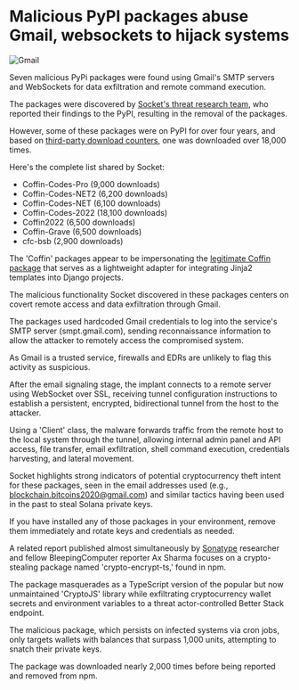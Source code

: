# Malicious PyPI packages abuse Gmail, websockets to hijack systems

![Gmail](https://www.bleepstatic.com/content/hl-images/2023/10/03/Gmail_headpic.jpg)

Seven malicious PyPi packages were found using Gmail's SMTP servers and WebSockets for data exfiltration and remote command execution.

The packages were discovered by [Socket's threat research team](https://socket.dev/blog/using-trusted-protocols-against-you-gmail-as-a-c2-mechanism), who reported their findings to the PyPI, resulting in the removal of the packages.

However, some of these packages were on PyPI for over four years, and based on [third-party download counters](https://pepy.tech/), one was downloaded over 18,000 times.

Here's the complete list shared by Socket:

* Coffin-Codes-Pro (9,000 downloads)
* Coffin-Codes-NET2 (6,200 downloads)
* Coffin-Codes-NET (6,100 downloads)
* Coffin-Codes-2022 (18,100 downloads)
* Coffin2022 (6,500 downloads)
* Coffin-Grave (6,500 downloads)
* cfc-bsb (2,900 downloads)

The 'Coffin' packages appear to be impersonating the [legitimate Coffin package](https://pypi.org/project/Coffin/) that serves as a lightweight adapter for integrating Jinja2 templates into Django projects.

The malicious functionality Socket discovered in these packages centers on covert remote access and data exfiltration through Gmail.

The packages used hardcoded Gmail credentials to log into the service's SMTP server (smpt.gmail.com), sending reconnaissance information to allow the attacker to remotely access the compromised system.

As Gmail is a trusted service, firewalls and EDRs are unlikely to flag this activity as suspicious.

After the email signaling stage, the implant connects to a remote server using WebSocket over SSL, receiving tunnel configuration instructions to establish a persistent, encrypted, bidirectional tunnel from the host to the attacker.

Using a 'Client' class, the malware forwards traffic from the remote host to the local system through the tunnel, allowing internal admin panel and API access, file transfer, email exfiltration, shell command execution, credentials harvesting, and lateral movement.

Socket highlights strong indicators of potential cryptocurrency theft intent for these packages, seen in the email addresses used (e.g., blockchain.bitcoins2020@gmail.com) and similar tactics having been used in the past to steal Solana private keys.

If you have installed any of those packages in your environment, remove them immediately and rotate keys and credentials as needed.

A related report published almost simultaneously by [Sonatype](https://www.sonatype.com/blog/revived-cryptojs-library-is-a-crypto-stealer-in-disguise) researcher and fellow BleepingComputer reporter Ax Sharma focuses on a crypto-stealing package named 'crypto-encrypt-ts,' found in npm.

The package masquerades as a TypeScript version of the popular but now unmaintained 'CryptoJS' library while exfiltrating cryptocurrency wallet secrets and environment variables to a threat actor-controlled Better Stack endpoint.

The malicious package, which persists on infected systems via cron jobs, only targets wallets with balances that surpass 1,000 units, attempting to snatch their private keys.

The package was downloaded nearly 2,000 times before being reported and removed from npm.